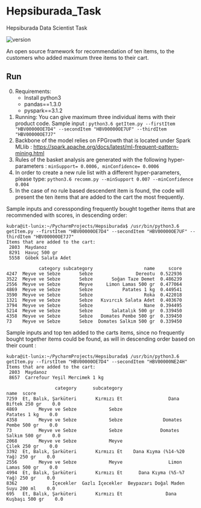 # Hepsiburada_Task
Hepsiburada Data Scientist Task

![version](https://img.shields.io/badge/version-v1.0.0-green.svg?style=plastic)

An open source framework for recommendation of ten items, to the customers who added maximum three items to their cart. 

## Run
0. Requirements:
   * Install python3
   * pandas==1.3.0
   * pyspark==3.1.2
1. Running:
  You can give maximum three individual items with their product code. Sample input :
    `python3.6 getItem.py --firstItem "HBV00000OE7D4" --secondItem "HBV00000OE7UF" --thirdItem "HBV00000OE7J7"`
2. Backbone of the model relies on FPGrowth that is located under Spark MLlib : https://spark.apache.org/docs/latest/ml-frequent-pattern-mining.html 
3. Rules of the basket analysis are generated with the following hyper-parameters : 
    `minSupport= 0.0006, minConfidence= 0.0006`
4. In order to create a new rule list with a different hyper-parameters, please type:
    `python3.6 recomm.py --minSupport 0.007 --minConfidence 0.004`
5. In the case of no rule based descendent item is found, the code will present the ten items that are added to the cart the most frequently. 


Sample inputs and coressponding frequently bought together items that are recommended with scores, in descending order:
```
kubra@it-lunix:~/PycharmProjects/Hepsiburada$ /usr/bin/python3.6 getItem.py --firstItem "HBV00000OE7D4" --secondItem "HBV00000OE7UF" --thirdItem "HBV00000OE7J7"
Items that are added to the cart: 
 2803  Maydanoz 
 8291  Havuç 500 gr 
 5558  Göbek Salata Adet 

            category subcategory                   name     score
4247  Meyve ve Sebze       Sebze                Dereotu  0.522936
3522  Meyve ve Sebze       Sebze       Soğan Taze Demet  0.486239
2556  Meyve ve Sebze       Meyve     Limon Lamas 500 gr  0.477064
4869  Meyve ve Sebze       Sebze           Patates 1 kg  0.449541
3590  Meyve ve Sebze       Sebze                   Roka  0.422018
1321  Meyve ve Sebze       Sebze   Kıvırcık Salata Adet  0.403670
3794  Meyve ve Sebze       Sebze                   Nane  0.394495
5214  Meyve ve Sebze       Sebze       Salatalık 500 gr  0.339450
4358  Meyve ve Sebze       Sebze   Domates Pembe 500 gr  0.339450
73    Meyve ve Sebze       Sebze  Domates Salkım 500 gr  0.339450

```
Sample inputs and top ten added to the carts items, since no frequently bought together items could be found, as will in descending order based on their count :  
```
kubra@it-lunix:~/PycharmProjects/Hepsiburada$ /usr/bin/python3.6 getItem.py --firstItem "HBV00000OE7D4" --secondItem "HBV00000NE24H"
Items that are added to the cart: 
 2803  Maydanoz 
 8657  Carrefour Yeşil Mercimek 1 kg 

                  category      subcategory                               name  score
7259  Et, Balık, Şarküteri       Kırmızı Et                 Dana Biftek 250 gr    0.0
4869        Meyve ve Sebze            Sebze                       Patates 1 kg    0.0
4358        Meyve ve Sebze            Sebze               Domates Pembe 500 gr    0.0
73          Meyve ve Sebze            Sebze              Domates Salkım 500 gr    0.0
2068        Meyve ve Sebze            Meyve                       Çilek 250 gr    0.0
3392  Et, Balık, Şarküteri       Kırmızı Et    Dana Kıyma (%14-%20 Yağ) 250 gr    0.0
2556        Meyve ve Sebze            Meyve                 Limon Lamas 500 gr    0.0
4994  Et, Balık, Şarküteri       Kırmızı Et      Dana Kıyma (%5-%7 Yağ) 250 gr    0.0
8362             İçecekler  Gazlı İçecekler  Beypazarı Doğal Maden Suyu 200 ml    0.0
695   Et, Balık, Şarküteri       Kırmızı Et                Dana Kuşbaşı 500 gr    0.0


```
